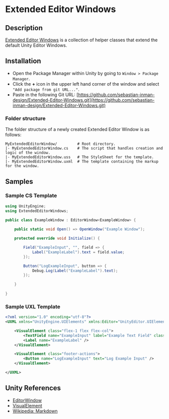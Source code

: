 ﻿# Extended Editor Windows

## Description

[Extended Editor Windows](https://github.com/sebastian-inman-design/Extended-Editor-Windows) is a collection of helper classes that extend the default Unity Editor Windows.

## Installation

- Open the Package Manager within Unity by going to `Window > Package Manager`.  
- Click the **+** icon in the upper left hand corner of the window and select `"Add package from git URL..."`.  
- Paste in the following Git URL: [https://github.com/sebastian-inman-design/Extended-Editor-Windows.git](https://github.com/sebastian-inman-design/Extended-Editor-Windows.git)

### Folder structure

The folder structure of a newly created Extended Editor Window is as follows:

```
MyExtendedEditorWindow/         # Root directory.
|- MyExtendedEditorWindow.cs    # The script that handles creation and logic of the window.
|- MyExtendedEditorWindow.uss   # The StyleSheet for the template.
|- MyExtendedEditorWindow.uxml  # The template containing the markup for the window.
```

## Samples

### Sample CS Template

```c#
using UnityEngine;
using ExtendedEditorWindows;

public class ExampleWindow : EditorWindow<ExampleWindow> {
    
    public static void Open() => OpenWindow("Example Window");

    protected override void Initialize() {

        Field("ExampleInput", "", field => {
            Label("ExampleLabel").text = field.value;
        });

        Button("LogExampleInput", button => {
            Debug.Log(Label("ExampleLabel").text);
        });

    }
        
}
```

### Sample UXL Template

```xml
<?xml version="1.0" encoding="utf-8"?>
<UXML xmlns="UnityEngine.UIElements" xmlns:Editor="UnityEditor.UIElements" class="h-full">

    <VisualElement class="flex-1 flex flex-col">
        <TextField name="ExampleInput" label="Example Text Field" class="mb-16" />
        <Label name="ExampleLabel" />
    </VisualElement>

    <VisualElement class="footer-actions">
        <Button name="LogExampleInput" text="Log Example Input" />
    </VisualElement>

</UXML>
```

## Unity References

- [EditorWindow](https://docs.unity3d.com/ScriptReference/EditorWindow.html)
- [VisualElement](https://docs.unity3d.com/ScriptReference/UIElements.VisualElement.html)
- [Wikipedia: Markdown](http://wikipedia.org/wiki/Markdown)